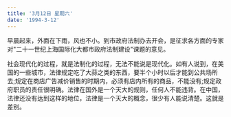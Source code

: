 ```yaml
---
title: '3月12日 星期六'
date: '1994-3-12'
---
```


早晨起来，外面在下雨，风也不小。到市政府法制办去开会，是征求各方面的专家对"二十一世纪上海国际化大都市政府法制建设"课题的意见。

社会现代化的过程，就是法制化的过程，无法不能说是现代化。如有人说到，在美国的一些城市，法律规定吃了大蒜之类的东西，要半个小时以后才能到公共场所去;规定在商店广告减价销售的时期内，必须有店内所有的商品，不能没有;规定政府职员的责任很明确。法律在国外是一个天大的规则，任何人不能违背。在中国，法律还没有达到这样的地位，法律是一个天大的概念，很少有人能说清楚。这就是差别。

